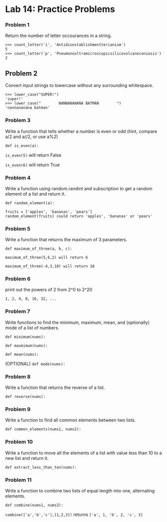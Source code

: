# Lab 14: Practice Problems



### Problem 1
Return the number of letter occourances in a string.
```
>>> count_letter('i', 'Antidisestablishmentterianism')
5
>>> count_letter('p', 'Pneumonoultramicroscopicsilicovolcanoconiosis')
2
```

## Problem 2

Convert input strings to lowercase without any surrounding whitespace.

```
>>> lower_case("SUPER!")
'super!'
>>> lower_case("        NANNANANANA BATMAN        ")
'nannananana batman'
```


### Problem 3

Write a function that tells whether a number is even or odd (hint, compare a/2 and a//2, or use a%2)

`def is_even(a):`


`is_even(5)` will return False

`is_even(6)` will return True


### Problem 4

Write a function using random.randint and subscription to get a random element of a list and return it.

`def random_element(a):`

```
fruits = ['apples', 'bananas', 'pears']
random_element(fruits) could return 'apples', 'bananas' or 'pears'
```

### Problem 5

Write a function that returns the maximum of 3 parameters.

`def maximum_of_three(a, b, c):`

`maximum_of_three(5,6,2) will return 6`

`maximum_of_three(-4,3,10) will return 10`

### Problem 6

print out the powers of 2 from 2^0 to 2^20

`1, 2, 4, 8, 16, 32, ...`

### Problem 7
Write functions to find the minimum, maximum, mean, and (optionally) mode of a list of numbers.

`def minimum(nums):`

`def maxmimum(nums):`

`def mean(nums):`

(OPTIONAL)
`def mode(nums):`


### Problem 8
Write a function that returns the reverse of a list.

`def reverse(nums):`

### Problem 9
Write a function to find all common elements between two lists.

`def common_elements(nums1, nums2):`

### Problem 10
Write a function to move all the elements of a list with value less than 10 to a new list and return it.

`def extract_less_than_ten(nums):`

### Problem 11
Write a function to combine two lists of equal length into one, alternating elements.

`def combine(nums1, nums2):`

`combine(['a','b','c'],[1,2,3])` returns `['a', 1, 'b', 2, 'c', 3]`